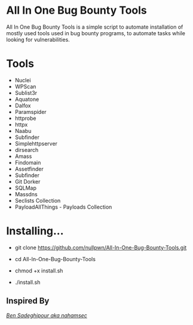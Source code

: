 # All In One Bug Bounty Tools

All In One Bug Bounty Tools is a simple script to automate installation of mostly used tools used in bug bounty programs, to automate tasks while looking for vulnerabilities.

# Tools

- Nuclei
- WPScan
- Sublist3r
- Aquatone
- Dalfox
- Paramspider
- httprobe
- httpx
- Naabu
- Subfinder
- Simplehttpserver
- dirsearch
- Amass
- Findomain
- Assetfinder
- Subfinder
- Git Dorker
- SQLMap
- Massdns
- Seclists Collection
- PayloadAllThings - Payloads Collection

# Installing...

 - git clone https://github.com/nullpwn/All-In-One-Bug-Bounty-Tools.git

 - cd All-In-One-Bug-Bounty-Tools

 - chmod +x install.sh 

 - ./install.sh

 ## Inspired By
*[Ben Sadeghipour aka nahamsec](https://github.com/nahamsec)*
